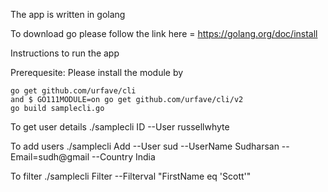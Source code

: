 
The app is written in golang

To download go please follow the link here = https://golang.org/doc/install

Instructions to run the app

Prerequesite:
Please install the module by 

    go get github.com/urfave/cli
    and $ GO111MODULE=on go get github.com/urfave/cli/v2 
    go build samplecli.go



To get user details 
	./samplecli ID --User russellwhyte

To add users
./samplecli Add --User sud --UserName Sudharsan --Email=sudh@gmail --Country India	

To filter
	./samplecli Filter --Filterval "FirstName eq 'Scott'"